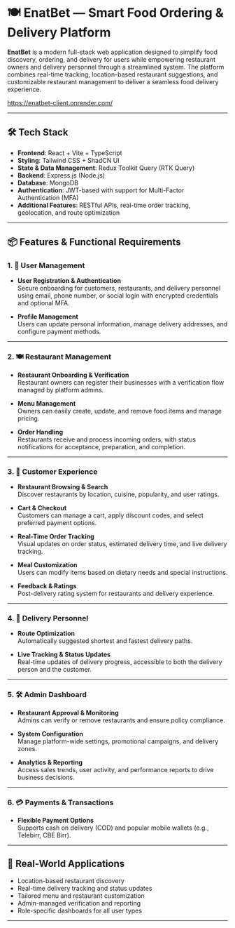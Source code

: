 # 🍽️ EnatBet — Smart Food Ordering & Delivery Platform

**EnatBet** is a modern full-stack web application designed to simplify food discovery, ordering, and delivery for users while empowering restaurant owners and delivery personnel through a streamlined system. The platform combines real-time tracking, location-based restaurant suggestions, and customizable restaurant management to deliver a seamless food delivery experience.

https://enatbet-client.onrender.com/

---

## 🛠️ Tech Stack

- **Frontend**: React + Vite + TypeScript  
- **Styling**: Tailwind CSS + ShadCN UI  
- **State & Data Management**: Redux Toolkit Query (RTK Query)  
- **Backend**: Express.js (Node.js)  
- **Database**: MongoDB  
- **Authentication**: JWT-based with support for Multi-Factor Authentication (MFA)  
- **Additional Features**: RESTful APIs, real-time order tracking, geolocation, and route optimization

---

## 📦 Features & Functional Requirements

### 1. 👤 User Management

- **User Registration & Authentication**  
  Secure onboarding for customers, restaurants, and delivery personnel using email, phone number, or social login with encrypted credentials and optional MFA.
  
- **Profile Management**  
  Users can update personal information, manage delivery addresses, and configure payment methods.

---

### 2. 🍽️ Restaurant Management

- **Restaurant Onboarding & Verification**  
  Restaurant owners can register their businesses with a verification flow managed by platform admins.

- **Menu Management**  
  Owners can easily create, update, and remove food items and manage pricing.

- **Order Handling**  
  Restaurants receive and process incoming orders, with status notifications for acceptance, preparation, and completion.

---

### 3. 🛒 Customer Experience

- **Restaurant Browsing & Search**  
  Discover restaurants by location, cuisine, popularity, and user ratings.

- **Cart & Checkout**  
  Customers can manage a cart, apply discount codes, and select preferred payment options.

- **Real-Time Order Tracking**  
  Visual updates on order status, estimated delivery time, and live delivery tracking.

- **Meal Customization**  
  Users can modify items based on dietary needs and special instructions.

- **Feedback & Ratings**  
  Post-delivery rating system for restaurants and delivery experience.

---

### 4. 🛵 Delivery Personnel

- **Route Optimization**  
  Automatically suggested shortest and fastest delivery paths.

- **Live Tracking & Status Updates**  
  Real-time updates of delivery progress, accessible to both the delivery person and the customer.

---

### 5. 🛠️ Admin Dashboard

- **Restaurant Approval & Monitoring**  
  Admins can verify or remove restaurants and ensure policy compliance.

- **System Configuration**  
  Manage platform-wide settings, promotional campaigns, and delivery zones.

- **Analytics & Reporting**  
  Access sales trends, user activity, and performance reports to drive business decisions.

---

### 6. 💳 Payments & Transactions

- **Flexible Payment Options**  
  Supports cash on delivery (COD) and popular mobile wallets (e.g., Telebirr, CBE Birr).

---

## 📍 Real-World Applications

- Location-based restaurant discovery  
- Real-time delivery tracking and status updates  
- Tailored menu and restaurant customization  
- Admin-managed verification and reporting  
- Role-specific dashboards for all user types

---


